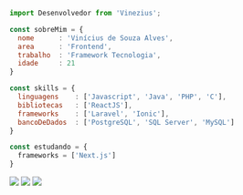 ```js
import Desenvolvedor from 'Vinezius';

const sobreMim = {
  nome      : 'Vinícius de Souza Alves',
  area      : 'Frontend',
  trabalho  : 'Framework Tecnologia',
  idade     : 21
}

const skills = {
  linguagens    : ['Javascript', 'Java', 'PHP', 'C'],
  bibliotecas   : ['ReactJS'],
  frameworks    : ['Laravel', 'Ionic'],
  bancoDeDados  : ['PostgreSQL', 'SQL Server', 'MySQL'] 
}

const estudando = {
  frameworks = ['Next.js']
}

```

<p align="left">
  <a href="mailto:vinicius.s.alves26@gmail.com" alt="Gmail" target="_blank">
  <img src="https://img.shields.io/badge/-Gmail-FF0000?style=flat-square&labelColor=FF0000&logo=gmail&logoColor=white&link=LINK-DO-SEU-EMAIL" /></a>

  <a href="https://www.linkedin.com/in/vinicius-s-alves/" alt="Linkedin" target="__blank">
  <img src="https://img.shields.io/badge/-Linkedin-0e76a8?style=flat-square&logo=Linkedin&logoColor=white&link=LINK-DO-SEU-LINKEDIN" /></a>

  <a href="instagram.com/Vinezius/" alt="Instagram" target="__blank">
  <img src="https://img.shields.io/badge/-Instagram-DF0174?style=flat-square&labelColor=DF0174&logo=instagram&logoColor=white&link=LINK-DO-SEU-INSTAGRAM"/></a>
</p>  
